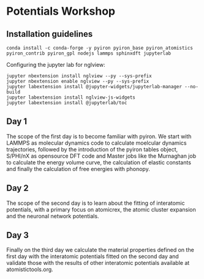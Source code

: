 # Potentials Workshop


## Installation guidelines

`conda install -c conda-forge -y pyiron pyiron_base pyiron_atomistics pyiron_contrib pyiron_gpl nodejs lammps sphinxdft jupyterlab`

Configuring the jupyter lab for nglview:

```
jupyter nbextension install nglview --py --sys-prefix
jupyter nbextension enable nglview --py --sys-prefix
jupyter labextension install @jupyter-widgets/jupyterlab-manager --no-build
jupyter labextension install nglview-js-widgets
jupyter labextension install @jupyterlab/toc
```

## Day 1
The scope of the first day is to become familiar with pyiron. We start with LAMMPS as molecular dynamics code to calculate moelcular dynamics trajectories, followed by the introduction of the pyiron tables object, S/PHI/nX as opensource DFT code and Master jobs like the Murnaghan job to calculate the energy volume curve, the calculation of elastic constants and finally the calculation of free energies with phonopy.  

## Day 2
The scope of the second day is to learn about the fitting of interatomic potentials, with a primary focus on atomicrex, the atomic cluster expansion and the neuronal network potentials. 

## Day 3
Finally on the third day we calculate the material properties defined on the first day with the interatomic potentials fitted on the second day and validate those with the results of other interatomic potentials available at atomistictools.org. 

